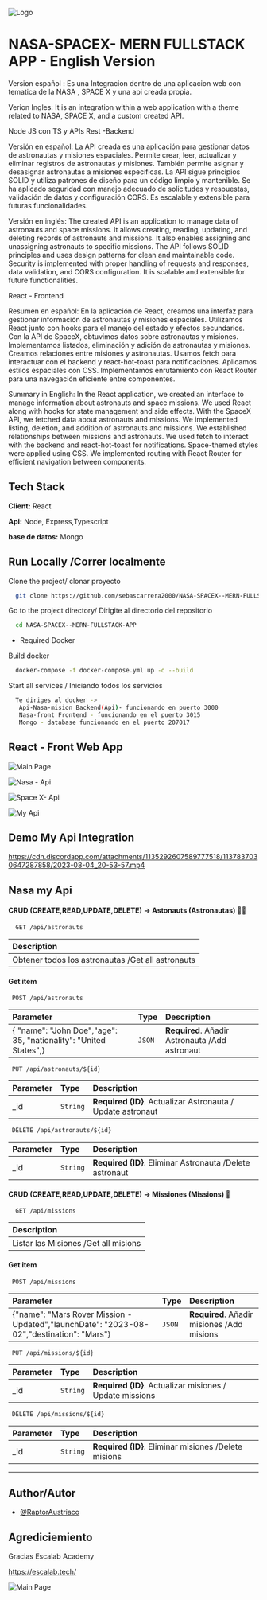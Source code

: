 
![Logo](https://media.discordapp.net/attachments/1135292607589777518/1135322335847665684/Astron__1_-removebg-preview.png)


# NASA-SPACEX- MERN FULLSTACK APP - English Version

Version español : Es una Integracion dentro  de una aplicacion web con tematica de la NASA , SPACE X y una api creada propia.

Verion Ingles: It is an integration within a web application with a theme related to NASA, SPACE X, and a custom created API.

Node JS con TS y APIs Rest -Backend

Versión en español:
La API creada es una aplicación para gestionar datos de astronautas y misiones espaciales. Permite crear, leer, actualizar y eliminar registros de astronautas y misiones. También permite asignar y desasignar astronautas a misiones específicas. La API sigue principios SOLID y utiliza patrones de diseño para un código limpio y mantenible. Se ha aplicado seguridad con manejo adecuado de solicitudes y respuestas, validación de datos y configuración CORS. Es escalable y extensible para futuras funcionalidades.

Versión en inglés:
The created API is an application to manage data of astronauts and space missions. It allows creating, reading, updating, and deleting records of astronauts and missions. It also enables assigning and unassigning astronauts to specific missions. The API follows SOLID principles and uses design patterns for clean and maintainable code. Security is implemented with proper handling of requests and responses, data validation, and CORS configuration. It is scalable and extensible for future functionalities.

React - Frontend 

Resumen en español:
En la aplicación de React, creamos una interfaz para gestionar información de astronautas y misiones espaciales. Utilizamos React junto con hooks para el manejo del estado y efectos secundarios. Con la API de SpaceX, obtuvimos datos sobre astronautas y misiones. Implementamos listados, eliminación y adición de astronautas y misiones. Creamos relaciones entre misiones y astronautas. Usamos fetch para interactuar con el backend y react-hot-toast para notificaciones. Aplicamos estilos espaciales con CSS. Implementamos enrutamiento con React Router para una navegación eficiente entre componentes.

Summary in English:
In the React application, we created an interface to manage information about astronauts and space missions. We used React along with hooks for state management and side effects. With the SpaceX API, we fetched data about astronauts and missions. We implemented listing, deletion, and addition of astronauts and missions. We established relationships between missions and astronauts. We used fetch to interact with the backend and react-hot-toast for notifications. Space-themed styles were applied using CSS. We implemented routing with React Router for efficient navigation between components.


## Tech Stack

**Client:** React

**Api:** Node, Express,Typescript

**base de datos:** Mongo 
## Run Locally /Correr localmente

Clone the project/ clonar proyecto

```bash
  git clone https://github.com/sebascarrera2000/NASA-SPACEX--MERN-FULLSTACK-APP
```

Go to the project directory/ Dirigite al directorio del repositorio

```bash
  cd NASA-SPACEX--MERN-FULLSTACK-APP
```
* Required Docker

Build docker 

```bash
  docker-compose -f docker-compose.yml up -d --build
```

Start all services / Iniciando todos los servicios

```bash
  Te diriges al docker -> 
   Api-Nasa-mision Backend(Api)- funcionando en puerto 3000
   Nasa-front Frontend - funcionando en el puerto 3015
   Mongo - database funcionando en el puerto 207017
```



## React - Front Web App

![Main Page](https://cdn.discordapp.com/attachments/1135292607589777518/1137836003143463002/image.png)

![Nasa - Api ](https://media.discordapp.net/attachments/1135292607589777518/1137836125898162277/image.png?width=1202&height=676)

![ Space X- Api ](https://media.discordapp.net/attachments/1135292607589777518/1137836556435062885/image.png?width=1196&height=676)

![ My Api ](https://media.discordapp.net/attachments/1135292607589777518/1137837632789946488/image.png?width=1395&height=676)
## Demo My Api Integration

https://cdn.discordapp.com/attachments/1135292607589777518/1137837030647287858/2023-08-04_20-53-57.mp4

## Nasa my Api 

#### CRUD (CREATE,READ,UPDATE,DELETE) -> Astonauts (Astronautas) 👨‍🚀

```http
  GET /api/astronauts
```

|  Description                |
|:------------------------- |
| Obtener todos los astronautas /Get all astronauts |

#### Get item

```http
 POST /api/astronauts
```

| Parameter | Type     | Description                       |
| :-------- | :------- | :-------------------------------- |
| {  "name": "John Doe","age": 35, "nationality": "United States",}    | `JSON` | **Required**. Añadir Astronauta /Add astronaut |


```http
 PUT /api/astronauts/${id}
```

| Parameter | Type     | Description                       |
| :-------- | :------- | :-------------------------------- |
| _id   | `String` | **Required {ID}**. Actualizar Astronauta  / Update astronaut |


```http
 DELETE /api/astronauts/${id}
```

| Parameter | Type     | Description                       |
| :-------- | :------- | :-------------------------------- |
| _id   | `String` | **Required {ID}**. Eliminar Astronauta  /Delete astronaut |


#### CRUD (CREATE,READ,UPDATE,DELETE) -> Missiones (Missions) 🚀

```http
  GET /api/missions
```

|  Description                |
|:------------------------- |
| Listar las Misiones /Get all misions |

#### Get item

```http
 POST /api/missions
```

| Parameter | Type     | Description                       |
| :-------- | :------- | :-------------------------------- |
| {"name": "Mars Rover Mission - Updated","launchDate": "2023-08-02","destination": "Mars"}   | `JSON` | **Required**. Añadir misiones /Add misions |


```http
 PUT /api/missions/${id}
```

| Parameter | Type     | Description                       |
| :-------- | :------- | :-------------------------------- |
| _id   | `String` | **Required {ID}**. Actualizar misiones  / Update missions|


```http
 DELETE /api/missions/${id}
```

| Parameter | Type     | Description                       |
| :-------- | :------- | :-------------------------------- |
| _id   | `String` | **Required {ID}**. Eliminar misiones  /Delete misions |


---

## Author/Autor

- [@RaptorAustriaco](https://github.com/sebascarrera2000)


## Agrediciemiento 

Gracias Escalab Academy 


https://escalab.tech/


![Main Page](https://media.discordapp.net/attachments/1135292607589777518/1137668638099390485/Logo_escalab1.png)
